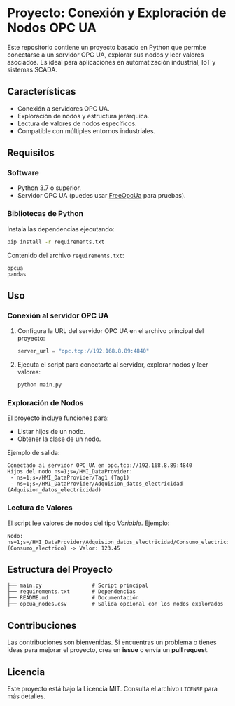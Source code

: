 # Proyecto: Conexión y Exploración de Nodos OPC UA

Este repositorio contiene un proyecto basado en Python que permite conectarse a un servidor OPC UA, explorar sus nodos y leer valores asociados. Es ideal para aplicaciones en automatización industrial, IoT y sistemas SCADA.

## Características
- Conexión a servidores OPC UA.
- Exploración de nodos y estructura jerárquica.
- Lectura de valores de nodos específicos.
- Compatible con múltiples entornos industriales.

## Requisitos
### Software
- Python 3.7 o superior.
- Servidor OPC UA (puedes usar [FreeOpcUa](https://github.com/FreeOpcUa/freeopcua) para pruebas).

### Bibliotecas de Python
Instala las dependencias ejecutando:
```bash
pip install -r requirements.txt
```
Contenido del archivo `requirements.txt`:
```
opcua
pandas
```

## Uso
### Conexión al servidor OPC UA
1. Configura la URL del servidor OPC UA en el archivo principal del proyecto:
   ```python
   server_url = "opc.tcp://192.168.8.89:4840"
   ```

2. Ejecuta el script para conectarte al servidor, explorar nodos y leer valores:
   ```bash
   python main.py
   ```

### Exploración de Nodos
El proyecto incluye funciones para:
- Listar hijos de un nodo.
- Obtener la clase de un nodo.

Ejemplo de salida:
```
Conectado al servidor OPC UA en opc.tcp://192.168.8.89:4840
Hijos del nodo ns=1;s=/HMI_DataProvider:
 - ns=1;s=/HMI_DataProvider/Tag1 (Tag1)
 - ns=1;s=/HMI_DataProvider/Adquision_datos_electricidad (Adquision_datos_electricidad)
```

### Lectura de Valores
El script lee valores de nodos del tipo *Variable*.
Ejemplo:
```
Nodo: ns=1;s=/HMI_DataProvider/Adquision_datos_electricidad/Consumo_electrico (Consumo_electrico) -> Valor: 123.45
```

## Estructura del Proyecto
```
├── main.py                # Script principal
├── requirements.txt       # Dependencias
├── README.md              # Documentación
├── opcua_nodes.csv        # Salida opcional con los nodos explorados
```

## Contribuciones
Las contribuciones son bienvenidas. Si encuentras un problema o tienes ideas para mejorar el proyecto, crea un **issue** o envía un **pull request**.

## Licencia
Este proyecto está bajo la Licencia MIT. Consulta el archivo `LICENSE` para más detalles.
